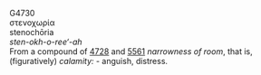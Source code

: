 <body>
  <p>G4730<br>  στενοχωρία  <br> stenochōria  <br><i>sten-okh-o-ree‘-ah </i><br>From a compound of <a href="g4728.htm">4728</a> and <a href="g5561.htm">5561</a>  <i>narrowness</i> <i>of</i> <i>room</i>, that is, (figuratively) <i>calamity:</i> - anguish, distress.<br></p>
 </body>